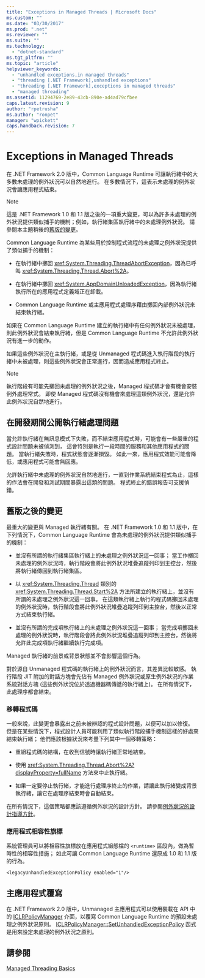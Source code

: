 ```yaml
---
title: "Exceptions in Managed Threads | Microsoft Docs"
ms.custom: ""
ms.date: "03/30/2017"
ms.prod: ".net"
ms.reviewer: ""
ms.suite: ""
ms.technology: 
  - "dotnet-standard"
ms.tgt_pltfrm: ""
ms.topic: "article"
helpviewer_keywords: 
  - "unhandled exceptions,in managed threads"
  - "threading [.NET Framework],unhandled exceptions"
  - "threading [.NET Framework],exceptions in managed threads"
  - "managed threading"
ms.assetid: 11294769-2e89-43cb-890e-ad4ad79cfbee
caps.latest.revision: 9
author: "rpetrusha"
ms.author: "ronpet"
manager: "wpickett"
caps.handback.revision: 7
---
```

# Exceptions in Managed Threads
在 .NET Framework 2.0 版中，Common Language Runtime 可讓執行緒中的大多數未處理的例外狀況可以自然地進行。  在多數情況下，這表示未處理的例外狀況會讓應用程式結束。  
  
> [!NOTE]
>  這是 .NET Framework 1.0 和 1.1 版之後的一項重大變更，可以為許多未處理的例外狀況提供類似捕手的機制；例如，執行緒集區執行緒中的未處理例外狀況。  請參閱本主題稍後的[舊版的變更](#ChangeFromPreviousVersions)。  
  
 Common Language Runtime 為某些用於控制程式流程的未處理之例外狀況提供了類似捕手的機制：  
  
-   在執行緒中擲回 <xref:System.Threading.ThreadAbortException>，因為已呼叫 <xref:System.Threading.Thread.Abort%2A>。  
  
-   在執行緒中擲回 <xref:System.AppDomainUnloadedException>，因為執行緒執行所在的應用程式定義域正在卸載。  
  
-   Common Language Runtime 或主應用程式處理序藉由擲回內部例外狀況來結束執行緒。  
  
 如果在 Common Language Runtime 建立的執行緒中有任何例外狀況未被處理，則此例外狀況會結束執行緒，但是 Common Language Runtime 不允許此例外狀況有進一步的動作。  
  
 如果這些例外狀況在主執行緒，或是從 Unmanaged 程式碼進入執行階段的執行緒中未被處理，則這些例外狀況會正常進行，因而造成應用程式終止。  
  
> [!NOTE]
>  執行階段有可能先擲回未處理的例外狀況之後，Managed 程式碼才會有機會安裝例外處理常式。  即使 Managed 程式碼沒有機會來處理這類例外狀況，還是允許此例外狀況自然地進行。  
  
## 在開發期間公開執行緒處理問題  
 當允許執行緒在無訊息模式下失敗，而不結束應用程式時，可能會有一些嚴重的程式設計問題未被偵測到，  這會特別是執行一段時間的服務和其他應用程式的問題。  當執行緒失敗時，程式狀態會逐漸損毀。  如此一來，應用程式效能可能會降低，或應用程式可能會無回應。  
  
 允許執行緒中未處理的例外狀況自然地進行，一直到作業系統結束程式為止，這樣的作法會在開發和測試期間暴露出這類的問題。  程式終止的錯誤報告可支援偵錯。  
  
<a name="ChangeFromPreviousVersions"></a>   
## 舊版之後的變更  
 最重大的變更與 Managed 執行緒有關。  在 .NET Framework 1.0 和 1.1 版中，在下列情況下，Common Language Runtime 會為未處理的例外狀況提供類似捕手的機制：  
  
-   並沒有所謂的執行緒集區執行緒上的未處理之例外狀況這一回事；  當工作擲回未處理的例外狀況時，執行階段會將此例外狀況堆疊追蹤列印到主控台，然後將執行緒傳回到執行緒集區。  
  
-   以 <xref:System.Threading.Thread> 類別的 <xref:System.Threading.Thread.Start%2A> 方法所建立的執行緒上，並沒有所謂的未處理之例外狀況這一回事。  在這類執行緒上執行的程式碼擲回未處理的例外狀況時，執行階段會將此例外狀況堆疊追蹤列印到主控台，然後以正常方式結束執行緒。  
  
-   並沒有所謂的完成項執行緒上的未處理之例外狀況這一回事；  當完成項擲回未處理的例外狀況時，執行階段會將此例外狀況堆疊追蹤列印到主控台，然後將允許此完成項執行緒繼續執行完成項。  
  
 Managed 執行緒的前景或背景狀態並不會影響這個行為。  
  
 對於源自 Unmanaged 程式碼的執行緒上的例外狀況而言，其差異比較敏感。  執行階段 JIT 附加的對話方塊會先佔有 Managed 例外狀況或原生例外狀況的作業系統對話方塊 \(這些例外狀況位於透過機器碼傳遞的執行緒上\)。  在所有情況下，此處理序都會結束。  
  
### 移轉程式碼  
 一般來說，此變更會暴露出之前未被辨認的程式設計問題，以便可以加以修復。  但是在某些情況下，程式設計人員可能利用了類似執行階段捕手機制這樣的好處來結束執行緒；  他們應該根據狀況來考量下列其中一個移轉策略：  
  
-   重組程式碼的結構，在收到信號時讓執行緒正常地結束。  
  
-   使用 <xref:System.Threading.Thread.Abort%2A?displayProperty=fullName> 方法來中止執行緒。  
  
-   如果一定要停止執行緒，才能進行處理序終止的作業，請讓此執行緒變成背景執行緒，讓它在處理序結束時會自動結束。  
  
 在所有情況下，這個策略都應該遵循例外狀況的設計方針。  請參閱[例外狀況的設計指導方針](../../../docs/standard/design-guidelines/exceptions.md)。  
  
### 應用程式相容性旗標  
 系統管理員可以將相容性旗標放在應用程式組態檔的 `<runtime>` 區段內，做為暫時性的相容性措施；  如此可讓 Common Language Runtime 還原成 1.0 和 1.1 版的行為。  
  
```  
<legacyUnhandledExceptionPolicy enabled="1"/>  
```  
  
## 主應用程式覆寫  
 在 .NET Framework 2.0 版中，Unmanaged 主應用程式可以使用裝載在 API 中的 [ICLRPolicyManager](../../../ocs/framework/unmanaged-api/hosting/iclrpolicymanager-interface.md) 介面，以覆寫 Common Language Runtime 的預設未處理之例外狀況原則。  [ICLRPolicyManager::SetUnhandledExceptionPolicy](../Topic/ICLRPolicyManager::SetUnhandledExceptionPolicy%20Method.md) 函式是用來設定未處理的例外狀況之原則。  
  
## 請參閱  
 [Managed Threading Basics](../../../docs/standard/threading/managed-threading-basics.md)